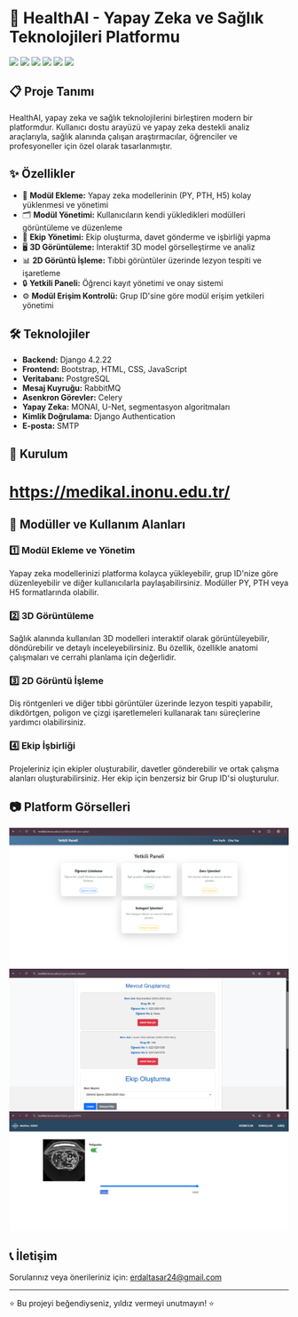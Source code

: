 # 🧠 HealthAI - Yapay Zeka ve Sağlık Teknolojileri Platformu

![](https://img.shields.io/badge/Django-4.2.22-green.svg)
![](https://img.shields.io/badge/Bootstrap-5-blue.svg)
![](https://img.shields.io/badge/PostgreSQL-Database-blue.svg)
![](https://img.shields.io/badge/Celery-5.3.4-brightgreen.svg)
![](https://img.shields.io/badge/RabbitMQ-Message%20Broker-orange.svg)
![](https://img.shields.io/badge/MONAI-AI%20Framework-red.svg)

## 📋 Proje Tanımı

HealthAI, yapay zeka ve sağlık teknolojilerini birleştiren modern bir platformdur. Kullanıcı dostu arayüzü ve yapay zeka destekli analiz araçlarıyla, sağlık alanında çalışan araştırmacılar, öğrenciler ve profesyoneller için özel olarak tasarlanmıştır.

## ✨ Özellikler

- 📂 **Modül Ekleme:** Yapay zeka modellerinin (PY, PTH, H5) kolay yüklenmesi ve yönetimi
- 🗂 **Modül Yönetimi:** Kullanıcıların kendi yükledikleri modülleri görüntüleme ve düzenleme
- 🤝 **Ekip Yönetimi:** Ekip oluşturma, davet gönderme ve işbirliği yapma
- 🖥️ **3D Görüntüleme:** İnteraktif 3D model görselleştirme ve analiz
- 📊 **2D Görüntü İşleme:** Tıbbi görüntüler üzerinde lezyon tespiti ve işaretleme
- 🔒 **Yetkili Paneli:** Öğrenci kayıt yönetimi ve onay sistemi
- ⚙️ **Modül Erişim Kontrolü:** Grup ID'sine göre modül erişim yetkileri yönetimi

## 🛠️ Teknolojiler

- **Backend:** Django 4.2.22
- **Frontend:** Bootstrap, HTML, CSS, JavaScript
- **Veritabanı:** PostgreSQL
- **Mesaj Kuyruğu:** RabbitMQ
- **Asenkron Görevler:** Celery
- **Yapay Zeka:** MONAI, U-Net, segmentasyon algoritmaları
- **Kimlik Doğrulama:** Django Authentication
- **E-posta:** SMTP

## 🚀 Kurulum

 # https://medikal.inonu.edu.tr/
 

## 🧪 Modüller ve Kullanım Alanları

### 1️⃣ Modül Ekleme ve Yönetim

Yapay zeka modellerinizi platforma kolayca yükleyebilir, grup ID'nize göre düzenleyebilir ve diğer kullanıcılarla paylaşabilirsiniz. Modüller PY, PTH veya H5 formatlarında olabilir.

### 2️⃣ 3D Görüntüleme

Sağlık alanında kullanılan 3D modelleri interaktif olarak görüntüleyebilir, döndürebilir ve detaylı inceleyebilirsiniz. Bu özellik, özellikle anatomi çalışmaları ve cerrahi planlama için değerlidir.

### 3️⃣ 2D Görüntü İşleme

Diş röntgenleri ve diğer tıbbi görüntüler üzerinde lezyon tespiti yapabilir, dikdörtgen, poligon ve çizgi işaretlemeleri kullanarak tanı süreçlerine yardımcı olabilirsiniz.

### 4️⃣ Ekip İşbirliği

Projeleriniz için ekipler oluşturabilir, davetler gönderebilir ve ortak çalışma alanları oluşturabilirsiniz. Her ekip için benzersiz bir Grup ID'si oluşturulur.


## 📷 Platform Görselleri

![Modül Ekleme Sayfası](static/images/1.png)
![3D Görüntüleme](static/images/2.png)
![2D Görüntü İşleme](static/images/3.png)


## 📞 İletişim

Sorularınız veya önerileriniz için: [erdaltasar24@gmail.com](mailto:erdaltasar24@gmail.com)

---

⭐ Bu projeyi beğendiyseniz, yıldız vermeyi unutmayın! ⭐
